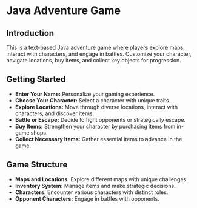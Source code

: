 <!DOCTYPE html>
<html>

<head>
</head>

<body>

  <h1>Java Adventure Game</h1>

<h2>Introduction</h2>
  <p>This is a text-based Java adventure game where players explore maps, interact with characters, and engage in battles. Customize your character, navigate locations, buy items, and collect key objects for progression.</p>

<h2>Getting Started</h2>
  <ul>
    <li><strong>Enter Your Name:</strong> Personalize your gaming experience.</li>
    <li><strong>Choose Your Character:</strong> Select a character with unique traits.</li>
    <li><strong>Explore Locations:</strong> Move through diverse locations, interact with characters, and discover items.</li>
    <li><strong>Battle or Escape:</strong> Decide to fight opponents or strategically escape.</li>
    <li><strong>Buy Items:</strong> Strengthen your character by purchasing items from in-game shops.</li>
    <li><strong>Collect Necessary Items:</strong> Gather essential items to advance in the game.</li>
  </ul>

<h2>Game Structure</h2>
  <ul>
    <li><strong>Maps and Locations:</strong> Explore different maps with unique challenges.</li>
    <li><strong>Inventory System:</strong> Manage items and make strategic decisions.</li>
    <li><strong>Characters:</strong> Encounter various characters with distinct roles.</li>
    <li><strong>Opponent Characters:</strong> Engage in battles with opponents.</li>
  </ul>

</body>

</html>
